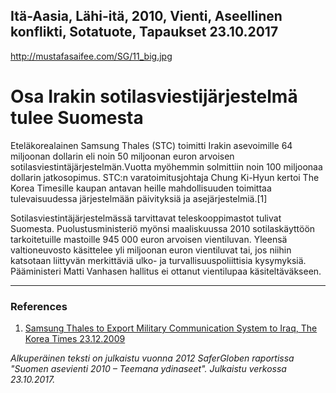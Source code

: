 Itä-Aasia, Lähi-itä, 2010, Vienti, Aseellinen konflikti, Sotatuote, Tapaukset
23.10.2017
-
http://mustafasaifee.com/SG/11_big.jpg


# Osa Irakin sotilasviestijärjestelmä tulee Suomesta

Eteläkorealainen Samsung Thales (STC) toimitti Irakin asevoimille 64 miljoonan dollarin eli noin 50 miljoonan euron arvoisen sotilasviestintäjärjestelmän.Vuotta myöhemmin solmittiin noin 100 miljoonaa dollarin jatkosopimus. STC:n varatoimitusjohtaja Chung Ki-Hyun kertoi The Korea Timesille kaupan antavan heille mahdollisuuden toimittaa tulevaisuudessa järjestelmään päivityksiä ja asejärjestelmiä.[1]

Sotilasviestintäjärjestelmässä tarvittavat teleskooppimastot tulivat Suomesta. Puolustusministeriö myönsi maaliskuussa 2010 sotilaskäyttöön tarkoitetuille mastoille 945 000 euron arvoisen vientiluvan. Yleensä valtioneuvosto käsittelee yli miljoonan euron vientiluvat tai, jos niihin katsotaan liittyvän merkittäviä ulko- ja turvallisuuspoliittisia kysymyksiä. Pääministeri Matti Vanhasen hallitus ei ottanut vientilupaa käsiteltäväkseen.


***

### References
1. [Samsung Thales to Export Military Communication System to Iraq, The Korea Times 23.12.2009](http://www.koreatimes.co.kr/www/news/nation/2010/11/205_57845.html)

*Alkuperäinen teksti on julkaistu vuonna 2012 SaferGloben raportissa "Suomen asevienti 2010 – Teemana ydinaseet".
Julkaistu verkossa 23.10.2017.*